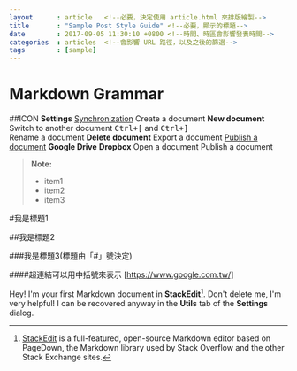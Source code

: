 ```yaml
---
layout      : article   <!--必要，決定使用 article.html 來排版繪製-->
title       : "Sample Post Style Guide" <!--必要，顯示的標題-->
date        : 2017-09-05 11:30:10 +0800 <!--時間、時區會影響發表時間-->
categories  : articles  <!--會影響 URL 路徑，以及之後的篩選-->
tags        : [sample]
---
```


Markdown Grammar
=================

##ICON 
<i class="icon-cog"></i> **Settings**
[<i class="icon-refresh"></i> Synchronization](#synchronization，這是超連結加上icon) 
<i class="icon-file"></i> Create a document
<i class="icon-folder-open"></i>
<i class="icon-file"></i> **New document**
<i class="icon-folder-open"></i> Switch to another document
<kbd>Ctrl+[</kbd> and <kbd>Ctrl+]</kbd>   
<i class="icon-pencil"></i> Rename a document
<i class="icon-trash"></i> **Delete document**
<i class="icon-hdd"></i> Export a document
<i class="icon-provider-stackedit"></i> 
 [<i class="icon-upload"></i> Publish a document](#publish-a-document) 
 <i class="icon-provider-gdrive"></i> **Google Drive**
 <i class="icon-provider-dropbox"></i> **Dropbox**
 <i class="icon-refresh"></i> Open a document
 <i class="icon-upload"></i> Publish a document
 


> **Note:**
> - item1
> - item2
> - item3

#我是標題1

##我是標題2

###我是標題3(標題由「#」號決定)

####超連結可以用中括號來表示
[https://www.google.com.tw/]




Hey! I'm your first Markdown document in **StackEdit**[^stackedit]. Don't delete me, I'm very helpful! I can be recovered anyway in the **Utils** tab of the <i class="icon-cog"></i> **Settings** dialog.

 
[^stackedit]: [StackEdit](https://stackedit.io/) is a full-featured, open-source Markdown editor based on PageDown, the Markdown library used by Stack Overflow and the other Stack Exchange sites.